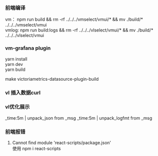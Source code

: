 ###  前端编译
vm： npm run build  && rm -rf ../../../vmselect/vmui/*   && mv ./build/* ../../../vmselect/vmui    
vmlog: npm run build:logs && rm -rf ../../../vlselect/vmui/*   && mv ./build/* ../../../vlselect/vmui    

### vm-grafana plugin
yarn install    
yarn dev    
yarn build    

make victoriametrics-datasource-plugin-build

### vl 插入数据curl

### vl优化展示
_time:5m | unpack_json from _msg
_time:5m | unpack_logfmt from _msg

### 前端报错
1.  Cannot find module 'react-scripts/package.json'    
  使用 npm i react-scripts    
 

